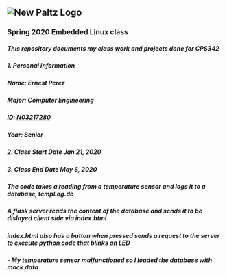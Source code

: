 ## ![New Paltz Logo](https://www.newpaltz.edu/media/identity/logos/newpaltzlogo.jpg)
### **Spring 2020 Embedded Linux class**
##### This repository documents my class  work and projects done for CPS342
##### 1. **Personal information** 
#####    Name: Ernest Perez
#####    Major: Computer Engineering
#####    ID: [N03217280](https://github.com/ejamescodes)
#####    Year: Senior
##### 2. **Class Start Date** Jan 21, 2020
##### 3. **Class End Date** May 6, 2020
##### The code takes a reading from a temperature sensor and logs it to a database, tempLog.db
##### A flask server reads the content of the database and sends it to be dislayed client side via index.html
##### index.html also has a button when pressed sends a request to the server to execute python code that blinks an LED
##### - My temperature sensor malfunctioned so I loaded the database with mock data
